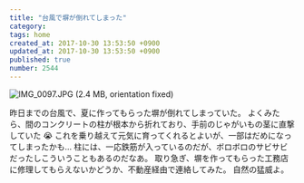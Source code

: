 ```yaml
---
title: "台風で塀が倒れてしまった"
category: 
tags: home
created_at: 2017-10-30 13:53:50 +0900
updated_at: 2017-10-30 13:53:50 +0900
published: true
number: 2544
---
```


![IMG_0097.JPG (2.4 MB, orientation fixed)](https://img.esa.io/uploads/production/attachments/1/2017/10/30/2/671930a9-a9ba-49e1-be96-ab2b20f671c4.JPG)

昨日までの台風で、夏に作ってもらった塀が倒れてしまっていた。
よくみたら、間のコンクリートの柱が根本から折れており、手前のじゃがいもの茎に直撃していた :sob: これを乗り越えて元気に育ってくれるとよいが、一部はだめになってしまったかも…
柱には、一応鉄筋が入っているのだが、ボロボロのサビサビだったしこういうこともあるのだなあ。
取り急ぎ、塀を作ってもらった工務店に修理してもらえないかどうか、不動産経由で連絡してみた。
自然の猛威よ。
